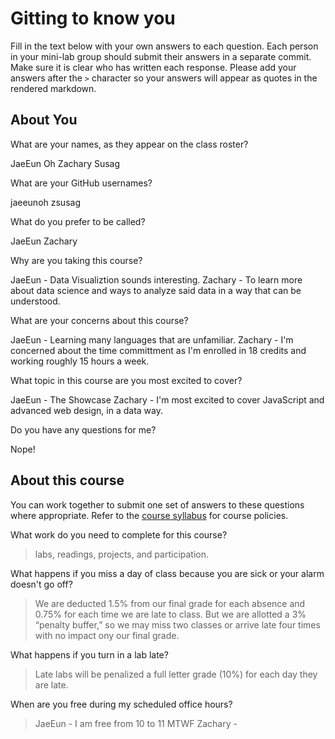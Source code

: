 # Gitting to know you
Fill in the text below with your own answers to each question. Each person in your mini-lab group should submit their answers in a separate commit. Make sure it is clear who has written each response. Please add your answers after the `>` character so your answers will appear as quotes in the rendered markdown.

## About You
What are your names, as they appear on the class roster?
> 
JaeEun Oh
Zachary Susag

What are your GitHub usernames?
> 
jaeeunoh
zsusag

What do you prefer to be called?
> 
JaeEun
Zachary

Why are you taking this course?
> 
JaeEun - Data Visualiztion sounds interesting. 
Zachary - To learn more about data science and ways to analyze said data in a way that can be understood.

What are your concerns about this course?
> 
JaeEun - Learning many languages that are unfamiliar. 
Zachary - I'm concerned about the time committment as I'm enrolled in 18 credits and working roughly 15 hours a week.

What topic in this course are you most excited to cover?
> 
JaeEun - The Showcase 
Zachary - I'm most excited to cover JavaScript and advanced web design, in a data way.

Do you have any questions for me?
> 
Nope!

## About this course
You can work together to submit one set of answers to these questions where appropriate. Refer to the [course syllabus](http://www.cs.grinnell.edu/~curtsinger/teaching/2017S/CSC395/syllabus/) for course policies.

What work do you need to complete for this course?
> labs, readings, projects, and participation.

What happens if you miss a day of class because you are sick or your alarm doesn't go off?
> We are deducted 1.5% from our final grade for each absence and 0.75% for each time we are late to class. But we are allotted a 3% “penalty buffer,” so we may miss two classes or arrive late four times with no impact ony our final grade. 

What happens if you turn in a lab late?
> Late labs will be penalized a full letter grade (10%) for each day they are late.

When are you free during my scheduled office hours?
> JaeEun - I am free from 10 to 11 MTWF
Zachary - 
